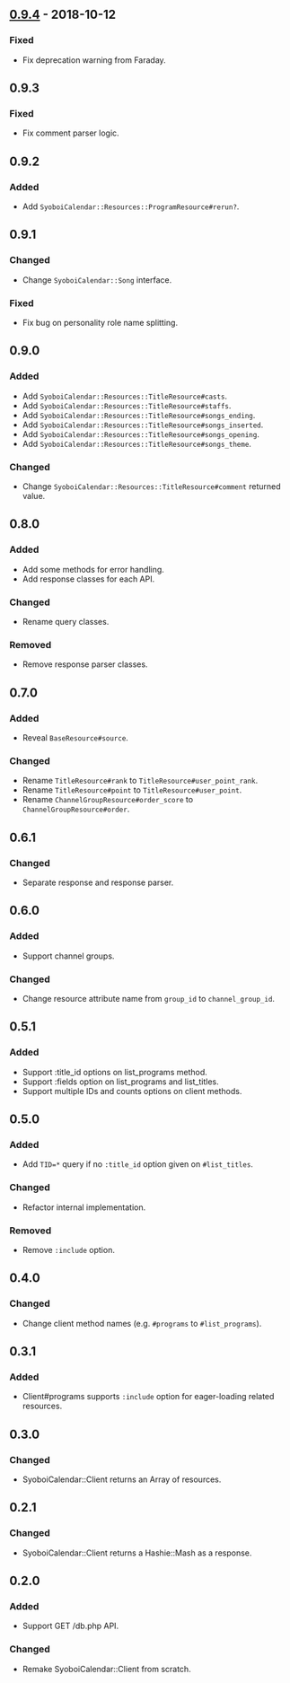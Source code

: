 ## [0.9.4] - 2018-10-12

### Fixed

- Fix deprecation warning from Faraday.

## 0.9.3

### Fixed

- Fix comment parser logic.

## 0.9.2

### Added

- Add `SyoboiCalendar::Resources::ProgramResource#rerun?`.

## 0.9.1

### Changed

- Change `SyoboiCalendar::Song` interface.

### Fixed

- Fix bug on personality role name splitting.

## 0.9.0

### Added

- Add `SyoboiCalendar::Resources::TitleResource#casts`.
- Add `SyoboiCalendar::Resources::TitleResource#staffs`.
- Add `SyoboiCalendar::Resources::TitleResource#songs_ending`.
- Add `SyoboiCalendar::Resources::TitleResource#songs_inserted`.
- Add `SyoboiCalendar::Resources::TitleResource#songs_opening`.
- Add `SyoboiCalendar::Resources::TitleResource#songs_theme`.

### Changed

- Change `SyoboiCalendar::Resources::TitleResource#comment` returned value.

## 0.8.0

### Added

- Add some methods for error handling.
- Add response classes for each API.

### Changed

- Rename query classes.

### Removed

- Remove response parser classes.

## 0.7.0

### Added

- Reveal `BaseResource#source`.

### Changed

- Rename `TitleResource#rank` to `TitleResource#user_point_rank`.
- Rename `TitleResource#point` to `TitleResource#user_point`.
- Rename `ChannelGroupResource#order_score` to `ChannelGroupResource#order`.

## 0.6.1

### Changed

- Separate response and response parser.

## 0.6.0

### Added

- Support channel groups.

### Changed

- Change resource attribute name from `group_id` to `channel_group_id`.

## 0.5.1

### Added

- Support :title_id options on list_programs method.
- Support :fields option on list_programs and list_titles.
- Support multiple IDs and counts options on client methods.

## 0.5.0

### Added

- Add `TID=*` query if no `:title_id` option given on `#list_titles`.

### Changed

- Refactor internal implementation.

### Removed

- Remove `:include` option.

## 0.4.0

### Changed

- Change client method names (e.g. `#programs` to `#list_programs`).

## 0.3.1

### Added

- Client#programs supports `:include` option for eager-loading related resources.

## 0.3.0

### Changed

- SyoboiCalendar::Client returns an Array of resources.

## 0.2.1

### Changed

- SyoboiCalendar::Client returns a Hashie::Mash as a response.

## 0.2.0

### Added

- Support GET /db.php API.

### Changed

- Remake SyoboiCalendar::Client from scratch.

[0.9.4]: https://github.com/r7kamura/syoboi_calendar/compare/v0.9.3...v0.9.4

